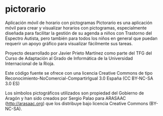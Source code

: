 # pictorario

Aplicación móvil de horario con pictogramas
Pictorario es una aplicación móvil para crear y visualizar horarios con pictogramas, especialmente diseñada para facilitar la gestión de su agenda a niños con Trastorno del Espectro Autista, pero también para todos los niños en general que puedan requerir un apoyo gráfico para visualizar fácilmente sus tareas.

Proyecto desarrollado por Javier Prieto Martínez como parte del TFG del Curso de Adaptación al Grado de Informática de la Universidad Internacional de la Rioja.

Este código fuente se ofrece con una licencia Creative Commons de tipo Reconocimiento-NoComercial-CompartirIgual 3.0 España (CC BY-NC-SA 3.0 ES)

Los símbolos pictográficos utilizados son propiedad del Gobierno de Aragón y han sido creados por Sergio Palao para ARASAAC (http://arasaac.org) que los distribuye bajo licencia Creative Commons (BY-NC-SA).
